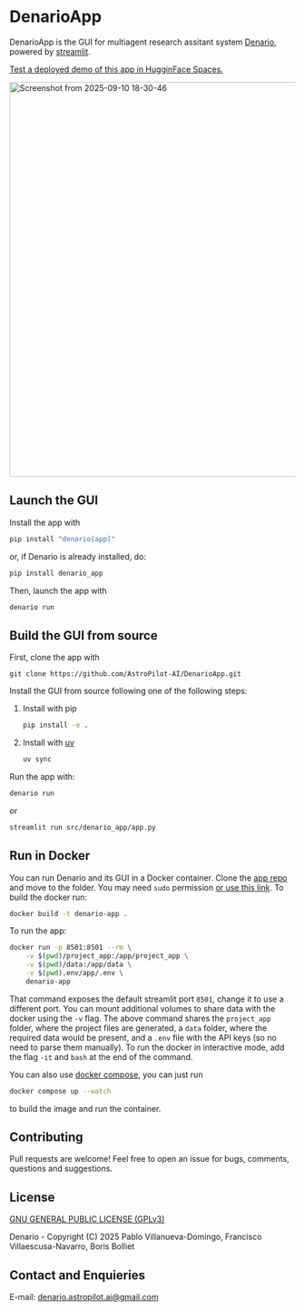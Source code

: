 # DenarioApp

DenarioApp is the GUI for multiagent research assitant system [Denario](https://github.com/AstroPilot-AI/Denario.git), powered by [streamlit](https://streamlit.io).

[Test a deployed demo of this app in HugginFace Spaces.](https://huggingface.co/spaces/astropilot-ai/Denario)

<img width="1793" height="694" alt="Screenshot from 2025-09-10 18-30-46" src="https://github.com/user-attachments/assets/2c524601-13ff-492b-addb-173323aaa15b" />

## Launch the GUI

Install the app with

```bash
pip install "denario[app]"
```

or, if Denario is already installed, do:

```bash
pip install denario_app
```

Then, launch the app with

```bash
denario run
```

## Build the GUI from source

First, clone the app with

`git clone https://github.com/AstroPilot-AI/DenarioApp.git`

Install the GUI from source following one of the following steps:

1. Install with pip

   ```bash
   pip install -e .
   ```

2. Install with [uv](https://docs.astral.sh/uv/)

   ```bash
   uv sync
   ```

Run the app with:

```bash
denario run
```

or

```bash
streamlit run src/denario_app/app.py
```

## Run in Docker

You can run Denario and its GUI in a Docker container. Clone the [app repo](https://github.com/AstroPilot-AI/DenarioApp) and move to the folder. You may need `sudo` permission [or use this link](https://docs.docker.com/engine/install/linux-postinstall/). To build the docker run:

```bash
docker build -t denario-app .
```

To run the app:

```bash
docker run -p 8501:8501 --rm \
    -v $(pwd)/project_app:/app/project_app \
    -v $(pwd)/data:/app/data \
    -v $(pwd).env/app/.env \
    denario-app
```

That command exposes the default streamlit port `8501`, change it to use a different port. You can mount additional volumes to share data with the docker using the `-v` flag. The above command shares the `project_app` folder, where the project files are generated, a `data` folder, where the required data would be present, and a `.env` file with the API keys (so no need to parse them manually). To run the docker in interactive mode, add the flag `-it` and `bash` at the end of the command.

You can also use [docker compose](https://docs.docker.com/compose/), you can just run

```bash
docker compose up --watch
```

to build the image and run the container.

## Contributing

Pull requests are welcome! Feel free to open an issue for bugs, comments, questions and suggestions.

## License

[GNU GENERAL PUBLIC LICENSE (GPLv3)](https://www.gnu.org/licenses/gpl-3.0.html)

Denario - Copyright (C) 2025 Pablo Villanueva-Domingo, Francisco Villaescusa-Navarro, Boris Bolliet

## Contact and Enquieries

E-mail: [denario.astropilot.ai@gmail.com](mailto:denario.astropilot.ai@gmail.com)
